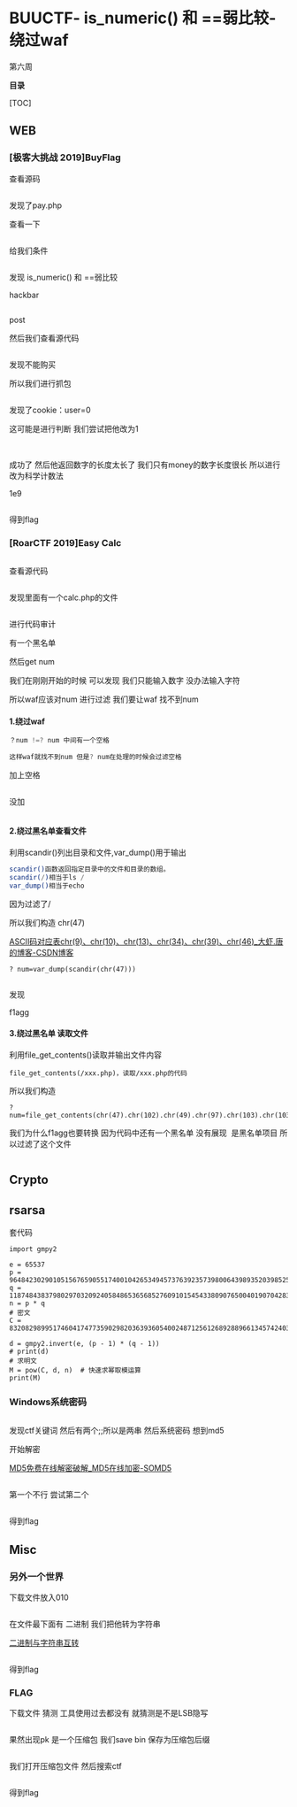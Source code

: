 # BUUCTF- is_numeric() 和 ==弱比较-绕过waf

第六周



**目录**

[TOC]



## WEB

### [极客大挑战 2019]BuyFlag

查看源码



<img src="https://i-blog.csdnimg.cn/blog_migrate/7694863fcdbcb4c9efcc0eb83e19502f.png" alt="" style="max-height:123px; box-sizing:content-box;" />


发现了pay.php

查看一下



<img src="https://i-blog.csdnimg.cn/blog_migrate/084f7c36a92196fd903a344bb4164b5f.png" alt="" style="max-height:289px; box-sizing:content-box;" />




给我们条件



<img src="https://i-blog.csdnimg.cn/blog_migrate/1b5364f770e723c40f388eeec204c5b3.png" alt="" style="max-height:244px; box-sizing:content-box;" />


发现 is_numeric() 和 ==弱比较

hackbar

<img src="https://i-blog.csdnimg.cn/blog_migrate/c2ca10f9b30f431beb726ca3ffde27d8.png" alt="" style="max-height:240px; box-sizing:content-box;" />


post

然后我们查看源代码



<img src="https://i-blog.csdnimg.cn/blog_migrate/3f779f090445136eba6f4e90ab4f081f.png" alt="" style="max-height:153px; box-sizing:content-box;" />




发现不能购买

所以我们进行抓包





<img src="https://i-blog.csdnimg.cn/blog_migrate/9e2fbae4858a9a88fdf3a8694b59fc91.png" alt="" style="max-height:113px; box-sizing:content-box;" />


发现了cookie：user=0

这可能是进行判断 我们尝试把他改为1



<img src="https://i-blog.csdnimg.cn/blog_migrate/41de3dba045fe49d615293fb2901b17d.png" alt="" style="max-height:163px; box-sizing:content-box;" />




<img src="https://i-blog.csdnimg.cn/blog_migrate/18f58f155ce453eac053e92c3cd43162.png" alt="" style="max-height:216px; box-sizing:content-box;" />


成功了 然后他返回数字的长度太长了 我们只有money的数字长度很长 所以进行改为科学计数法

1e9



<img src="https://i-blog.csdnimg.cn/blog_migrate/3a82aa213a1819f4b46c1091f1acb4e3.png" alt="" style="max-height:241px; box-sizing:content-box;" />


得到flag

### [RoarCTF 2019]Easy Calc



<img src="https://i-blog.csdnimg.cn/blog_migrate/2e540f39a1a0b83b3a9cb10018979608.png" alt="" style="max-height:260px; box-sizing:content-box;" />


查看源代码



<img src="https://i-blog.csdnimg.cn/blog_migrate/5f2e89f1984c59c05837f5a864355720.png" alt="" style="max-height:396px; box-sizing:content-box;" />


发现里面有一个calc.php的文件



<img src="https://i-blog.csdnimg.cn/blog_migrate/94f17709c580a1eec57b4627a3ffa9f0.png" alt="" style="max-height:487px; box-sizing:content-box;" />


进行代码审计

有一个黑名单

然后get num

我们在刚刚开始的时候 可以发现 我们只能输入数字 没办法输入字符

所以waf应该对num 进行过滤 我们要让waf 找不到num

#### 1.绕过waf

```dart
？num !=? num 中间有一个空格
 
这样waf就找不到num 但是? num在处理的时候会过滤空格
```

加上空格



<img src="https://i-blog.csdnimg.cn/blog_migrate/d03c89e2066c38ad9a6a64bfc6cbb6a5.png" alt="" style="max-height:537px; box-sizing:content-box;" />


没加



<img src="https://i-blog.csdnimg.cn/blog_migrate/4c52e7fc0f8bc28221d1c9df2aabbe75.png" alt="" style="max-height:253px; box-sizing:content-box;" />


#### 2.绕过黑名单查看文件

利用scandir()列出目录和文件,var_dump()用于输出

```erlang
scandir()函数返回指定目录中的文件和目录的数组。
scandir(/)相当于ls /
var_dump()相当于echo
```

因为过滤了/

所以我们构造 chr(47)

 [ASCII码对应表chr(9)、chr(10)、chr(13)、chr(34)、chr(39)、chr(46)_大虾.唐的博客-CSDN博客](https://blog.csdn.net/tangdasa/article/details/117654975) 

```cobol
? num=var_dump(scandir(chr(47)))
```



<img src="https://i-blog.csdnimg.cn/blog_migrate/ecc971b7b3c3d56c73cbed36626695d0.png" alt="" style="max-height:212px; box-sizing:content-box;" />


发现

f1agg

#### 3.绕过黑名单 读取文件

利用file_get_contents()读取并输出文件内容

```cobol
file_get_contents(/xxx.php)，读取/xxx.php的代码
```

所以我们构造

```cobol
? num=file_get_contents(chr(47).chr(102).chr(49).chr(97).chr(103).chr(103))
```

我们为什么f1agg也要转换 因为代码中还有一个黑名单 没有展现  是黑名单项目 所以过滤了这个文件



<img src="https://i-blog.csdnimg.cn/blog_migrate/0895da2305ea5c995f7b1434e354a9df.png" alt="" style="max-height:191px; box-sizing:content-box;" />


## Crypto

## rsarsa

套代码

```cobol
import gmpy2
 
e = 65537
p = 9648423029010515676590551740010426534945737639235739800643989352039852507298491399561035009163427050370107570733633350911691280297777160200625281665378483
q = 11874843837980297032092405848653656852760910154543380907650040190704283358909208578251063047732443992230647903887510065547947313543299303261986053486569407
n = p * q
# 密文
C = 83208298995174604174773590298203639360540024871256126892889661345742403314929861939100492666605647316646576486526217457006376842280869728581726746401583705899941768214138742259689334840735633553053887641847651173776251820293087212885670180367406807406765923638973161375817392737747832762751690104423869019034
 
d = gmpy2.invert(e, (p - 1) * (q - 1))
# print(d)
# 求明文
M = pow(C, d, n)  # 快速求幂取模运算
print(M)
```

### Windows系统密码



<img src="https://i-blog.csdnimg.cn/blog_migrate/5bdb754c7161c87ba6265f753942e0ff.png" alt="" style="max-height:104px; box-sizing:content-box;" />


发现ctf关键词 然后有两个;;所以是两串 然后系统密码 想到md5

开始解密

 [MD5免费在线解密破解_MD5在线加密-SOMD5](https://www.somd5.com/) 



<img src="https://i-blog.csdnimg.cn/blog_migrate/bf814ff3b09d089d9d366a1809752d5d.png" alt="" style="max-height:300px; box-sizing:content-box;" />


第一个不行 尝试第二个



<img src="https://i-blog.csdnimg.cn/blog_migrate/ef71124730c5de6d77b105ae14c7e1f3.png" alt="" style="max-height:263px; box-sizing:content-box;" />


得到flag

## Misc

### 另外一个世界

下载文件放入010



<img src="https://i-blog.csdnimg.cn/blog_migrate/91163391064283131636ca99b1addf78.png" alt="" style="max-height:392px; box-sizing:content-box;" />


在文件最下面有 二进制 我们把他转为字符串

 [二进制与字符串互转](http://xiaoniutxt.com/binaryToString.html) 



<img src="https://i-blog.csdnimg.cn/blog_migrate/f191d66b253cfefd5c64dac7c1b15b6c.png" alt="" style="max-height:561px; box-sizing:content-box;" />


得到flag

### FLAG

下载文件 猜测 工具使用过去都没有 就猜测是不是LSB隐写



<img src="https://i-blog.csdnimg.cn/blog_migrate/4ee9bb9ef5589d777e498c2b83706a75.png" alt="" style="max-height:568px; box-sizing:content-box;" />


果然出现pk 是一个压缩包 我们save bin 保存为压缩包后缀



<img src="https://i-blog.csdnimg.cn/blog_migrate/456b74019330c34d38e567577f191ff6.png" alt="" style="max-height:381px; box-sizing:content-box;" />


我们打开压缩包文件 然后搜索ctf



<img src="https://i-blog.csdnimg.cn/blog_migrate/98a7130f5944b07e6f08f80cb9dc9b21.png" alt="" style="max-height:781px; box-sizing:content-box;" />


得到flag